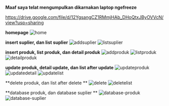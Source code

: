 **Maaf saya telat mengumpulkan dikarnakan laptop ngefreeze**

https://drive.google.com/file/d/12YgsangCZ1RMmjHAb_DHoQtxJByOVVcN/view?usp=sharing

**homepage** 
![home](https://github.com/user-attachments/assets/9e93ff5d-ecb3-401a-bd4d-130582161e12)


**insert suplier, dan list suplier**
![addsuplier](https://github.com/user-attachments/assets/096d0656-ff1c-4ee3-9936-d92be5713bbf)
![listsuplier](https://github.com/user-attachments/assets/0823ad04-c08e-4085-b60a-ce5ae3269cab)

**insert produk, list produk, dan detail produk** 
![addproduk](https://github.com/user-attachments/assets/552db95e-4194-4edb-9540-d194b6d51c1b)
![listproduk](https://github.com/user-attachments/assets/f4a0a729-dac2-408f-9a9a-a62fb5f229b6)
![detailproduk](https://github.com/user-attachments/assets/73824242-edcf-4210-a23a-a69d1cb93f80)

**update produk, detail update, dan list after update** 
![updateproduk](https://github.com/user-attachments/assets/01dd681d-0ada-4ace-a576-5b330e86d9f3)
![updatedetail](https://github.com/user-attachments/assets/3cb30651-b204-4b60-9d77-fd617d59d282)
![updatelist](https://github.com/user-attachments/assets/7c574e5f-ebfb-480e-9d8a-cb4176092b32)

**delete produk, dan list after delete **
![delete](https://github.com/user-attachments/assets/60d7d570-c42a-41a1-9932-2f174a8dc54c)
![deletelist](https://github.com/user-attachments/assets/942c1727-4ce1-48b9-a76d-6ca4e029c032)


**database produk, dan database suplier **
![database-produk](https://github.com/user-attachments/assets/8b40def8-1030-4d64-8ee9-63e0847335ae)
![database-suplier](https://github.com/user-attachments/assets/0ad411ba-f6e2-4acf-9ae5-ba3061b5c90e)
